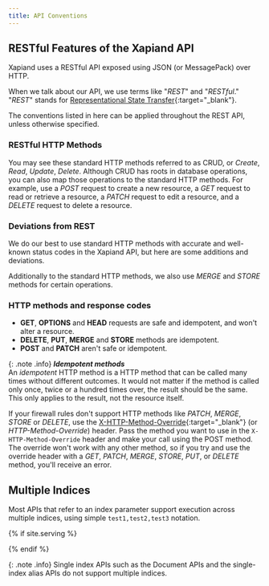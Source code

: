 ```yaml
---
title: API Conventions
---
```


## RESTful Features of the Xapiand API

Xapiand uses a RESTful API exposed using JSON (or MessagePack) over HTTP.

When we talk about our API, we use terms like "_REST_" and "_RESTful_." "_REST_"
stands for [Representational State Transfer](https://en.wikipedia.org/wiki/Representational_state_transfer){:target="_blank"}.

The conventions listed in here can be applied throughout the REST API, unless
otherwise specified.

### RESTful HTTP Methods

You may see these standard HTTP methods referred to as CRUD, or _Create_, _Read_,
_Update_, _Delete_. Although CRUD has roots in database operations, you can also
map those operations to the standard HTTP methods. For example, use a _POST_
request to create a new resource, a _GET_ request to read or retrieve a resource,
a _PATCH_ request to edit a resource, and a _DELETE_ request to delete a resource.

### Deviations from REST

We do our best to use standard HTTP methods with accurate and well-known status
codes in the Xapiand API, but here are some additions and deviations.

Additionally to the standard HTTP methods, we also use _MERGE_ and _STORE_
methods for certain operations.

### HTTP methods and response codes

- **GET**, **OPTIONS** and **HEAD** requests are safe and idempotent, and won't alter a resource.
- **DELETE**, **PUT**, **MERGE** and **STORE** methods are idempotent.
- **POST** and **PATCH** aren't safe or idempotent.

{: .note .info}
**_Idempotent methods_**<br>
An _idempotent_ HTTP method is a HTTP method that can be called many times
without different outcomes. It would not matter if the method is called only
once, twice or a hundred times over, the result should be the same. This only
applies to the result, not the resource itself.

If your firewall rules don't support HTTP methods like _PATCH_, _MERGE_, _STORE_
or _DELETE_, use the [X-HTTP-Method-Override](http://www.hanselman.com/blog/HTTPPUTOrDELETENotAllowedUseXHTTPMethodOverrideForYourRESTServiceWithASPNETWebAPI.aspx){:target="_blank"} (or _HTTP-Method-Override_) header. Pass the method you want to use in the
`X-HTTP-Method-Override` header and make your call using the POST method. The
override won't work with any other method, so if you try and use the override
header with a _GET_, _PATCH_, _MERGE_, _STORE_, _PUT_, or _DELETE_ method,
you'll receive an error.


## Multiple Indices

Most APIs that refer to an index parameter support execution across multiple
indices, using simple `test1,test2,test3` notation.

{% if site.serving %}
<!-- TODO: Implement feature -->
<!--
It also support  `_all` for all indices, wildcards, for example: `test*`,
`*test`, `te*t` or `*test*`, and the ability to "exclude" (-), for example:
`test*,-test3`.

All multi indices API support the following url query string parameters:

* `ignore_unavailable` - Controls whether to ignore if any specified indices are unavailable, this includes indices that don't exist or closed indices. Either true or false can be specified.
* `allow_no_indices` - Controls whether to fail if a wildcard indices expressions results into no concrete indices. Either true or false can be specified. For example if the wildcard expression foo* is specified and no indices are available that start with foo then depending on this setting the request will fail. This setting is also applicable when _all, * or no index has been specified. This settings also applies for aliases, in case an alias points to a closed index.
* `expand_wildcards` - Controls to what kind of concrete indices wildcard indices expression expand to. If open is specified then the wildcard expression is expanded to only open indices and if closed is specified then the wildcard expression is expanded only to closed indices. Also both values (open,closed) can be specified to expand to all indices.

If none is specified then wildcard expansion will be disabled and if all is specified, wildcard expressions will expand to all indices (this is equivalent to specifying open,closed).

The defaults settings for the above parameters depend on the api being used.
-->
{% endif %}

{: .note .info}
Single index APIs such as the Document APIs and the single-index alias APIs
do not support multiple indices.
